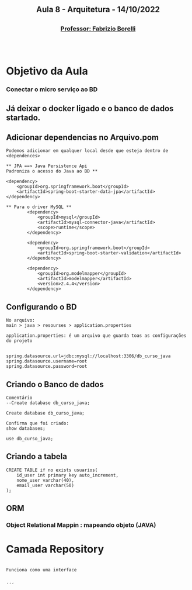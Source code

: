 <h2 align = "center" >Aula 8  - Arquitetura - 14/10/2022<h2>

<h3 align = "center" ><a href="https://github.com/ffborelli/curso-brq-java-2022-09-05/commit/4fc7a37c12b6cdc2b13ae5056d770b56a543f661">Professor: Fabrizio Borelli</a></h3>
</br></br>

# Objetivo da Aula
### Conectar o micro serviço ao BD


## Já deixar o docker ligado e o banco de dados startado.

## Adicionar dependencias no Arquivo.pom

```
Podemos adicionar em qualquer local desde que esteja dentro de <dependences>

** JPA ==> Java Persistence Api 
Padroniza o acesso do Java ao BD ** 

<dependency>
	<groupId>org.springframework.boot</groupId>
	<artifactId>spring-boot-starter-data-jpa</artifactId>
</dependency>

** Para o driver MySQL ** 
		<dependency>
			<groupId>mysql</groupId>
			<artifactId>mysql-connector-java</artifactId>
			<scope>runtime</scope>
		</dependency>

		<dependency>
			<groupId>org.springframework.boot</groupId>
			<artifactId>spring-boot-starter-validation</artifactId>
		</dependency>

		<dependency>
			<groupId>org.modelmapper</groupId>
			<artifactId>modelmapper</artifactId>
			<version>2.4.4</version>
		</dependency>

```

## Configurando o BD

```
No arquivo: 
main > java > resourses > application.properties

application.properties: é um arquivo que guarda toas as configurações do projeto


spring.datasource.url=jdbc:mysql://localhost:3306/db_curso_java
spring.datasource.username=root
spring.datasource.password=root

```

## Criando o Banco de dados

```
Comentário
--Create database db_curso_java;

Create database db_curso_java;

Confirma que foi criado:
show databases;

use db_curso_java;

```

## Criando a tabela

```
CREATE TABLE if no exists usuarios(
    id_user int primary key auto_increment,
    nome_user varchar(40),
    email_user varchar(50)
);

```

## ORM
### Object Relational Mappin : mapeando objeto (JAVA)

# Camada Repository

```

Funciona como uma interface


´´´


